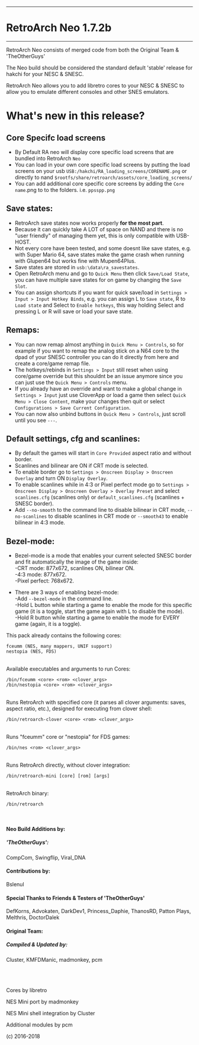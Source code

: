 -----------------------
# RetroArch Neo 1.7.2b
-----------------------

RetroArch Neo consists of merged code from both the Original Team & 'TheOtherGuys'

The Neo build should be considered the standard default 'stable' release for hakchi for your NESC & SNESC.

RetroArch Neo allows you to add libretro cores to your NESC & SNESC to allow you to emulate different consoles and other SNES emulators.

# What's new in this release?

## Core Specifc load screens

* By Default RA neo will display core specific load screens that are bundled into RetroArch `Neo`
* You can load in your own core specific load screens by putting the load screens on your usb `USB:/hakchi/RA_loading_screens/CORENAME.png` or directly to nand `$rootfs/share/retroarch/assets/core_loading_screens/`
* You can add additional core specific core screens by adding the `Core name`.png to to the folders. i.e. `ppsspp.png`

## Save states:

* RetroArch save states now works properly **for the most part**.
* Because it can quickly take A LOT of space on NAND and there is no "user friendly" of managing them yet, this is only compatible with USB-HOST.
* Not every core have been tested, and some doesnt like save states, e.g. with Super Mario 64, save states make the game crash when running with Glupen64 but works fine with Mupen64Plus.
* Save states are stored in `usb:\data\ra_savestates`.
* Open RetroArch menu and go to `Quick Menu` then click `Save/Load State`, you can have multiple save states for on game by changing the `Save Slot`.
* You can assign shortcuts if you want for quick save/load in `Settings > Input > Input Hotkey Binds`, e.g. you can assign L to `Save state`, R to `Load state` and Select to `Enable hotkeys`, this way holding Select and pressing L or R will save or load your save state.

## Remaps:

* You can now remap almost anything in `Quick Menu > Controls`, so for example if you want to remap the analog stick on a N64 core to the dpad of your SNESC controller you can do it directly from here and create a core/game remap file.
* The hotkeys/rebinds in `Settings > Input` still reset when using core/game override but this shouldnt be an issue anymore since you can just use the `Quick Menu > Controls` menu.
* If you already have an override and want to make a global change in `Settings > Input` just use CloverApp or load a game then select `Quick Menu > Close Content`, make your changes then quit or select `Configurations > Save Current Configuration`.
* You can now also unbind buttons in `Quick Menu > Controls`, just scroll until you see `---`.

## Default settings, cfg and scanlines:

* By default the games will start in `Core Provided` aspect ratio and without border.
* Scanlines and bilinear are ON if CRT mode is selected.
* To enable border go to `Settings > Onscreen Display > Onscreen Overlay` and turn ON `Display Overlay`.
* To enable scanlines while in 4:3 or Pixel perfect mode go to `Settings > Onscreen Display > Onscreen Overlay > Overlay Preset` and select `scanlines.cfg` (scanlines only) or `default_scanlines.cfg` (scanlines + SNESC border).
* Add `--no-smooth` to the command line to disable bilinear in CRT mode, `--no-scanlines` to disable scanlines in CRT mode or `--smooth43` to enable bilinear in 4:3 mode.

## Bezel-mode:

* Bezel-mode is a mode that enables your current selected SNESC border and fit automatically the image of the game inside:  
-CRT mode: 877x672, scanlines ON, bilinear ON.  
-4:3 mode: 877x672.  
-Pixel perfect: 768x672.

* There are 3 ways of enabling bezel-mode:  
-Add `--bezel-mode` in the command line.  
-Hold L button while starting a game to enable the mode for this specific game (it is a toggle, start the game again with L to disable the mode).  
-Hold R button while starting a game to enable the mode for EVERY game (again, it is a toggle).

This pack already contains the following cores:

```
fceumm (NES, many mappers, UNIF support)
nestopia (NES, FDS)
```

<br>
Available executables and arguments to run Cores:

```
/bin/fceumm <core> <rom> <clover_args>
/bin/nestopia <core> <rom> <clover_args>
```

<br>
Runs RetroArch with specified core (it parses all clover arguments: saves, aspect ratio, etc.), designed for executing from clover shell:

```
/bin/retroarch-clover <core> <rom> <clover_args>
```

<br>
Runs "fceumm" core or "nestopia" for FDS games:

```
/bin/nes <rom> <clover_args>
```

<br>
Runs RetroArch directly, without clover integration:

```
/bin/retroarch-mini [core] [rom] [args]
```

<br>
RetroArch binary:

```
/bin/retroarch
```
<br>

#### **Neo Build Additions by:**
##### 'TheOtherGuys':
CompCom, Swingflip, Viral_DNA

#### **Contributions by:**
Bslenul

#### Special Thanks to Friends & Testers of 'TheOtherGuys'
DefKorns, Advokaten, DarkDev1, Princess_Daphie, ThanosRD, Patton Plays, Melthris, DoctorDalek

#### **Original Team:**
##### Compiled & Updated by:
Cluster, KMFDManic, madmonkey, pcm
<br><br>
<br><br>

Cores by libretro

NES Mini port by madmonkey

NES Mini shell integration by Cluster

Additional modules by pcm

(c) 2016-2018

